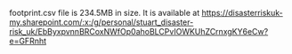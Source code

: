 footprint.csv file is 234.5MB in size. It is available at 
https://disasterriskuk-my.sharepoint.com/:x:/g/personal/stuart_disaster-risk_uk/EbByxpvnnBRCoxNWfOp0ahoBLCPvIOWKUhZCrnxgKY6eCw?e=GFRnht
